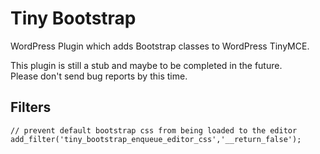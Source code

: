 Tiny Bootstrap
===============

WordPress Plugin which adds Bootstrap classes to WordPress TinyMCE.

This plugin is still a stub and maybe to be completed in the future.  
Please don't send bug reports by this time.

Filters
-------

    // prevent default bootstrap css from being loaded to the editor
    add_filter('tiny_bootstrap_enqueue_editor_css','__return_false');
